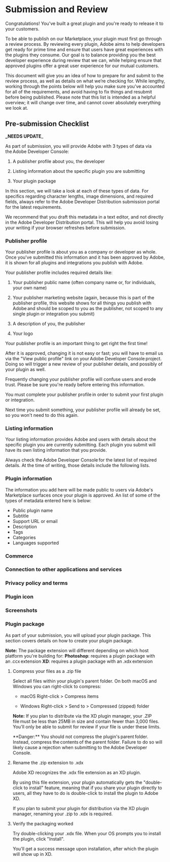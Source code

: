 # Submission and Review

Congratulations! You've built a great plugin and you're ready to release it to your customers.

To be able to publish on our Marketplace, your plugin must first go through a review process.
By reviewing every plugin, Adobe aims to help developers get ready for prime time and ensure that users have great experiences with the plugins they consume. Our goal is to balance providing you the best developer experience during review that we can, while helping ensure that approved plugins offer a great user experience for our mutual customers.

This document will give you an idea of how to prepare for and submit to the review process, as well as details on what we’re checking for. While lengthy, working through the points below will help you make sure you’ve accounted for all of the requirements, and avoid having to fix things and resubmit before being published. Please note that this list is intended as a helpful overview; it will change over time, and cannot cover absolutely everything we look at.

## Pre-submission Checklist

**\_NEEDS UPDATE**\_

As part of submission, you will provide Adobe with 3 types of data via the Adobe Developer Console:

1. A publisher profile about you, the developer

2. Listing information about the specific plugin you are submitting

3. Your plugin package

In this section, we will take a look at each of these types of data. For specifics regarding character lengths, image dimensions, and required fields, always refer to the Adobe Developer Distribution submission portal for the latest requirements.

We recommend that you draft this metadata in a text editor, and not directly in the Adobe Developer Distribution portal. This will help you avoid losing your writing if your browser refreshes before submission.

### Publisher profile

Your publisher profile is about you as a company or developer as whole. Once you've submitted this information and it has been approved by Adobe, it is shown for all plugins and integrations you publish with Adobe.

Your publisher profile includes required details like:

1. Your publisher public name (often company name or, for individuals, your own name)

2. Your publisher marketing website (again, because this is part of the publisher profile, this website shows for all things you publish with Adobe and should be scoped to you as the publisher, not scoped to any single plugin or integration you submit)

3. A description of you, the publisher

4. Your logo

<!-- **_Your publisher profile is an important thing to get right the first time!_**  -->
<InlineAlert slots="text" variant="warning"/>

Your publisher profile is an important thing to get right the first time!

After it is approved, changing it is not easy or fast; you will have to email us via the "View public profile" link on your Adobe Developer Console project. Doing so will trigger a new review of your publisher details, and possibly of your plugin as well.

Frequently changing your publisher profile will confuse users and erode trust. Please be sure you're ready before entering this information.

<!-- **_You must complete your publisher profile in order to submit your first plugin or integration._**  -->

<InlineAlert slots="text" variant="info"/>

You must complete your publisher profile in order to submit your first plugin or integration.

Next time you submit something, your publisher profile will already be set, so you won't need to do this again.

### Listing information

Your listing information provides Adobe and users with details about the specific plugin you are currently submitting. Each plugin you submit will have its own listing information that you provide.

Always check the Adobe Developer Console for the latest list of required details. At the time of writing, those details include the following lists.

### Plugin information

The information you add here will be made public to users via Adobe's Marketplace surfaces once your plugin is approved. An list of some of the types of metadata entered here is below:

- Public plugin name
- Subtitle
- Support URL or email
- Description
- Tags
- Categories
- Languages supported

### Commerce

### Connection to other applications and services

### Privacy policy and terms

### Plugin icon

### Screenshots

### Plugin package

As part of your submission, you will upload your plugin package. This section covers details on how to create your plugin package.

**Note:** The package extension will different depending on which host platform you're building for:
**Photoshop**: requires a plugin package with an .ccx extension
**XD**: requires a plugin package with an .xdx extension

1. Compress your files as a .zip file

   Select all files within your plugin's parent folder. On both macOS and Windows you can right-click to compress:

   - macOS
     Right-click > Compress items

   - Windows
     Right-click > Send to > Compressed (zipped) folder

   **Note:** If you plan to distribute via the XD plugin manager, your .ZIP file must be less than 25MB in size and contain fewer than 3,000 files. You'll only be able to submit for review if your file is under these limits.

   <InlineAlert slots="text" variant="warning"/>
   **Danger:** You should not compress the plugin's parent folder. Instead, compress the contents of the parent folder. Failure to do so will likely cause a rejection when submitting to the Adobe Developer Console.

2. Rename the .zip extension to .xdx

   Adobe XD recognizes the .xdx file extension as an XD plugin.

   By using this file extension, your plugin automatically gets the "double-click to install" feature, meaning that if you share your plugin directly to users, all they have to do is double-click to install the plugin to Adobe XD.

   If you plan to submit your plugin for distribution via the XD plugin manager, renaming your .zip to .xdx is required.

3. Verify the packaging worked

   Try double-clicking your .xdx file. When your OS prompts you to install the plugin, click "Install".

   You'll get a success message upon installation, after which the plugin will show up in XD.
